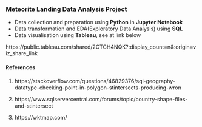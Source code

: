### Meteorite Landing Data Analysis Project

- Data collection and preparation using **Python** in **Jupyter Notebook**
- Data transformation and EDA(Exploratory Data Analysis) using **SQL**
- Data visualisation using **Tableau**, see at link below
<p>https://public.tableau.com/shared/2GTCH4NQK?:display_count=n&:origin=viz_share_link</p>


#### References
1. <p>https://stackoverflow.com/questions/46829376/sql-geography-datatype-checking-point-in-polygon-stintersects-producing-wron</p>
2. <p>https://www.sqlservercentral.com/forums/topic/country-shape-files-and-stintersect</p>
3. <p>https://wktmap.com/</p>
